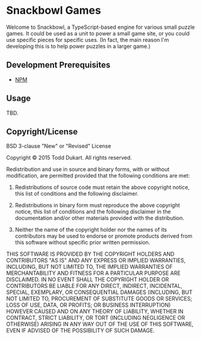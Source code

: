 # Snackbowl Games

Welcome to Snackbowl, a TypeScript-based engine for various small puzzle games. It could be used as a unit to power a
small game site, or you could use specific pieces for specific uses. (In fact, the main reason I'm developing this is to
help power puzzles in a larger game.)

## Development Prerequisites

- [NPM](http://www.npmjs.com)

## Usage

TBD.

## Copyright/License

BSD 3-clause "New" or "Revised" License

Copyright &copy; 2015 Todd Dukart. All rights reserved.

Redistribution and use in source and binary forms, with or without modification, are permitted provided that the
following conditions are met:

1. Redistributions of source code must retain the above copyright notice, this list of conditions and the following
disclaimer.

2. Redistributions in binary form must reproduce the above copyright notice, this list of conditions and the following
disclaimer in the documentation and/or other materials provided with the distribution.

3. Neither the name of the copyright holder nor the names of its contributors may be used to endorse or promote products
derived from this software without specific prior written permission.

THIS SOFTWARE IS PROVIDED BY THE COPYRIGHT HOLDERS AND CONTRIBUTORS "AS IS" AND ANY EXPRESS OR IMPLIED WARRANTIES,
INCLUDING, BUT NOT LIMITED TO, THE IMPLIED WARRANTIES OF MERCHANTABILITY AND FITNESS FOR A PARTICULAR PURPOSE ARE
DISCLAIMED. IN NO EVENT SHALL THE COPYRIGHT HOLDER OR CONTRIBUTORS BE LIABLE FOR ANY DIRECT, INDIRECT, INCIDENTAL,
SPECIAL, EXEMPLARY, OR CONSEQUENTIAL DAMAGES (INCLUDING, BUT NOT LIMITED TO, PROCUREMENT OF SUBSTITUTE GOODS OR
SERVICES; LOSS OF USE, DATA, OR PROFITS; OR BUSINESS INTERRUPTION) HOWEVER CAUSED AND ON ANY THEORY OF LIABILITY,
WHETHER IN CONTRACT, STRICT LIABILITY, OR TORT (INCLUDING NEGLIGENCE OR OTHERWISE) ARISING IN ANY WAY OUT OF THE USE OF
THIS SOFTWARE, EVEN IF ADVISED OF THE POSSIBILITY OF SUCH DAMAGE.